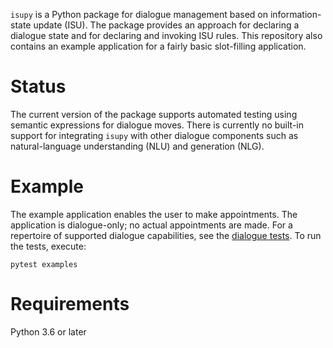 `isupy` is a Python package for dialogue management based on information-state update (ISU). The package provides an approach for declaring a dialogue state and for declaring and invoking ISU rules.
This repository also contains an example application for a fairly basic slot-filling application.

# Status
The current version of the package supports automated testing using semantic expressions for dialogue moves. There is currently no built-in support for integrating `isupy` with other dialogue components such as natural-language understanding (NLU) and generation (NLG).

# Example
The example application enables the user to make appointments. The application is dialogue-only; no actual appointments are made. For a repertoire of supported dialogue capabilities, see the [dialogue tests](examples/appointment/test/dialog_coverage_sem.yml). To run the tests, execute:

```
pytest examples
```

# Requirements
Python 3.6 or later
